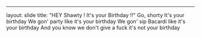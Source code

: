 ---
layout: slide
title: "HEY Shawty ! It's your Birthday !!"
Go, shorty
It's your birthday
We gon' party like it's your birthday
We gon' sip Bacardi like it's your birthday
And you know we don't give a fuck it's not your birthday
